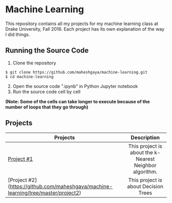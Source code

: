 # Machine Learning
This repository contains all my projects for my machine learning class at Drake University, Fall 2016. Each project has its own explanation of the way I did things.

## Running the Source Code
1. Clone the repository

  ```
  $ git clone https://github.com/maheshgaya/machine-learning.git
  $ cd machine-learning
  ```
  
2. Open the source code ".ipynb" in Python Jupyter notebook
3. Run the source code cell by cell

**(Note: Some of the cells can take longer to execute because of the number of 
loops that they go through)**

## Projects

| Projects        | Description           
| ------------- |:-------------:
| [Project #1](https://github.com/maheshgaya/machine-learning/tree/master/GayaProject1)     | This project is about the k-Nearest Neighbor algorithm. |
| [Project #2] (https://github.com/maheshgaya/machine-learning/tree/master/project2) | This project is about Decision Trees|
   


